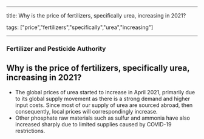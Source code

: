 
---

title: Why is the price of fertilizers, specifically urea, increasing in 2021?

tags: ["price","fertilizers","specifically","urea","increasing"]

---

### Fertilizer and Pesticide Authority

## Why is the price of fertilizers, specifically urea, increasing in 2021?


 - The global prices of urea started to increase in April 2021, primarily due to its global supply movement as there is a strong demand and higher input costs. Since most of our supply of urea are sourced abroad, then consequently, local prices will correspondingly increase.
 - Other phosphate raw materials such as sulfur and ammonia have also increased sharply due to limited supplies caused by COVID-19 restrictions.
